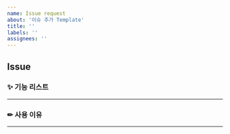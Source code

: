 ```yaml
---
name: Issue request
about: '이슈 추가 Template'
title: ''
labels: ''
assignees: ''
---
```


## **Issue**

### ✨ 기능 리스트


---

### ✏ 사용 이유


---